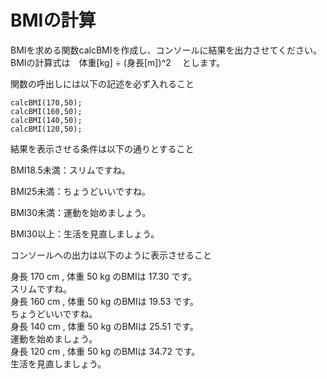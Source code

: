 # BMIの計算

BMIを求める関数calcBMIを作成し、コンソールに結果を出力させてください。  
BMIの計算式は　体重[kg] ÷ (身長[m])^2 　とします。

関数の呼出しには以下の記述を必ず入れること  

```javascript:sample
calcBMI(170,50);
calcBMI(160,50);
calcBMI(140,50);
calcBMI(120,50);
```

結果を表示させる条件は以下の通りとすること

BMI18.5未満：スリムですね。

BMI25未満：ちょうどいいですね。

BMI30未満：運動を始めましょう。

BMI30以上：生活を見直しましょう。



コンソールへの出力は以下のように表示させること  

身長 170 cm , 体重 50 kg のBMIは 17.30 です。  
スリムですね。  
身長 160 cm , 体重 50 kg のBMIは 19.53 です。  
ちょうどいいですね。  
身長 140 cm , 体重 50 kg のBMIは 25.51 です。  
運動を始めましょう。  
身長 120 cm , 体重 50 kg のBMIは 34.72 です。  
生活を見直しましょう。  
